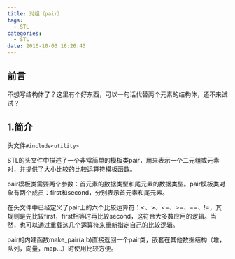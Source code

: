 ```yaml
---
title: 对组（pair）
tags:
  - STL
categories:
  - STL
date: 2016-10-03 16:26:43
---
```


## 前言
不想写结构体了？这里有个好东西，可以一句话代替两个元素的结构体，还不来试试？

<!--more-->

## 1.简介
头文件`#include<utility>`

STL的头文件中描述了一个非常简单的模板类pair，用来表示一个二元组或元素对，并提供了大小比较的比较运算符模板函数。

pair模板类需要两个参数：首元素的数据类型和尾元素的数据类型。pair模板类对象有两个成员：first和second，分别表示首元素和尾元素。

在头文件中已经定义了pair上的六个比较运算符：<、>、<=、>=、==、!=，其规则是先比较first，first相等时再比较second，这符合大多数应用的逻辑。当然，也可以通过重载这几个运算符来重新指定自己的比较逻辑。

pair的内建函数make_pair(a,b)直接返回一个pair类，嵌套在其他数据结构（堆，队列，向量，map…）时使用比较方便。
